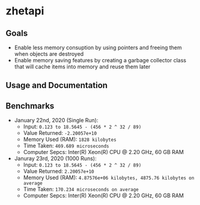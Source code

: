 # zhetapi

## Goals ##

 - Enable less memory consuption by using pointers and freeing them when objects are destroyed
 - Enable memory saving features by creating a garbage collector class that will cache items into memory and reuse them later

## Usage and Documentation ##

## Benchmarks ##

 * January 22nd, 2020 (Single Run):
   * Input: ```0.123 to 18.5645 - (456 * 2 ^ 32 / 89)```
   * Value Returned: ```-2.20057e+10```
   * Memory Used (RAM): ```1828 kilobytes```
   * Time Taken: ```469.689 microseconds```
   * Computer Sepcs: Inter(R) Xeon(R) CPU @ 2.20 GHz, 60 GB RAM
 * Januray 23rd, 2020 (1000 Runs):
   * Input: ```0.123 to 18.5645 - (456 * 2 ^ 32 / 89)```
   * Value Returned: ```2.20057e+10```
   * Memory Used (RAM): ```4.87576e+06 kilobytes, 4875.76 kilobytes on average```
   * Time Taken: ```170.234 microseconds on average```
   * Computer Sepcs: Inter(R) Xeon(R) CPU @ 2.20 GHz, 60 GB RAM
